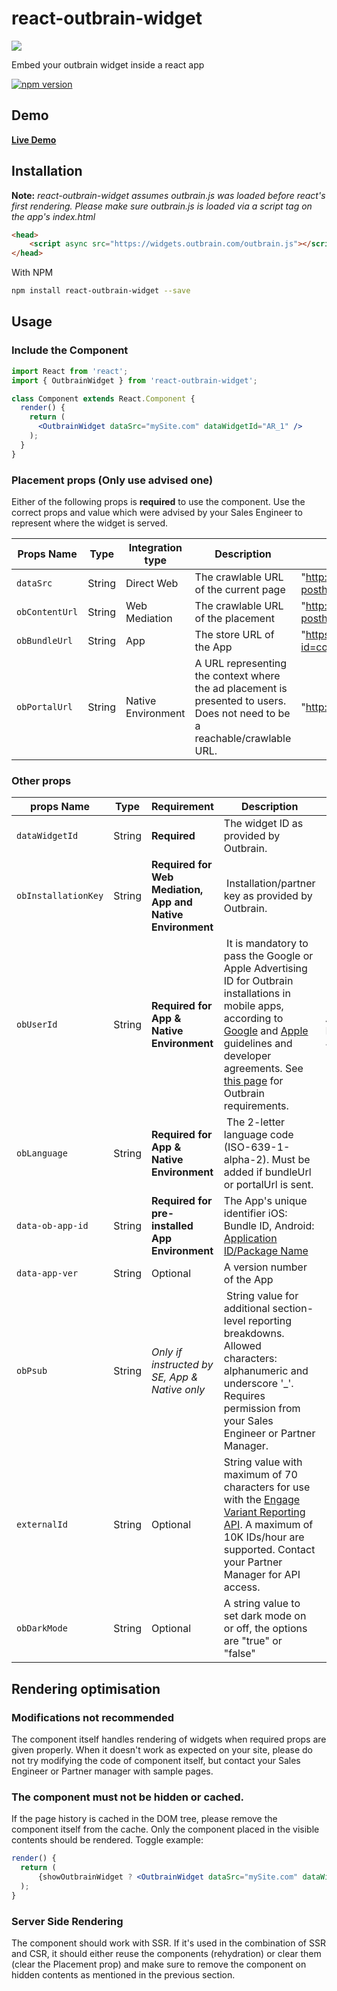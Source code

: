 # react-outbrain-widget

![](https://github.com/outbrain/react-outbrain-widget/blob/master/ob-react.svg)

Embed your outbrain widget inside a react app

[![npm version](https://badge.fury.io/js/react-outbrain-widget.svg)](https://badge.fury.io/js/react-outbrain-widget)

## Demo

[**Live Demo**](https://codesandbox.io/s/outbrain-react-widget-example-yet94)

## Installation

**Note:** _react-outbrain-widget assumes outbrain.js was loaded before react's first rendering. Please make sure outbrain.js is loaded via a script tag on the app's index.html_

```html
<head>
	<script async src="https://widgets.outbrain.com/outbrain.js"></script>
</head>
```

With NPM
```sh
npm install react-outbrain-widget --save
```

## Usage
### Include the Component

```jsx
import React from 'react';
import { OutbrainWidget } from 'react-outbrain-widget';

class Component extends React.Component {
  render() {
    return (
      <OutbrainWidget dataSrc="mySite.com" dataWidgetId="AR_1" />
    );
  }
}
```

### Placement props (Only use advised one)
Either of the following props is **required** to use the component. Use the correct props and value which were advised by your Sales Engineer to represent where the widget is served.

Props Name | Type | Integration type | Description | Example
-|-|-|-|-
`dataSrc` | String | Direct Web | The crawlable URL of the current page | "http://www.webx0.com/2010/07/some-posthype-thoughts-about-flipboard.html"
`obContentUrl` | String | Web Mediation | The crawlable URL of the placement | "http://www.webx0.com/2010/07/some-posthype-thoughts-about-flipboard.html"
`obBundleUrl` | String | App | The store URL of the App | "https://play.google.com/store/apps/details?id=com.outbrain.app"
`obPortalUrl` | String | Native Environment | A URL representing the context where the ad placement is presented to users. Does not need to be a reachable/crawlable URL. | "http://www.chatPortal.com"

### Other props
props Name | Type | Requirement | Description | Example
-|-|-|-|-
`dataWidgetId` | String | **Required** | The widget ID as provided by Outbrain. | "JS_1"
`obInstallationKey` | String | **Required for Web Mediation, App and Native Environment** | Installation/partner key as provided by Outbrain. | "ABC1234567890"
`obUserId` | String | **Required for App & Native Environment** | It is mandatory to pass the Google or Apple Advertising ID for Outbrain installations in mobile apps, according to [Google](https://support.google.com/googleplay/android-developer/answer/6048248) and [Apple](https://developer.apple.com/library/prerelease/ios/documentation/AdSupport/Reference/ASIdentifierManager_Ref/index.html) guidelines and developer agreements. See [this page](http://developer.outbrain.com/google-and-apple-advertising-id/) for Outbrain requirements. | "EA7583CD-A667-48BC-B806-42ECB2B48606"
`obLanguage` | String | **Required for App & Native Environment** | The 2-letter language code (ISO-639-1-alpha-2). Must be added if bundleUrl or portalUrl is sent. | "en"
`data-ob-app-id`| String |**Required for pre-installed App Environment**| The App's unique identifier iOS: Bundle ID, Android: [Application ID/Package Name](https://developer.android.com/studio/build/application-id) |"com.outbrain.app"
`data-app-ver`| String | Optional | A version number of the App | "1.0.0"
`obPsub` | String | *Only if instructed by SE, App & Native only* | String value for additional section-level reporting breakdowns. Allowed characters: alphanumeric and underscore '_'. Requires permission from your Sales Engineer or Partner Manager. | "minus1"
`externalId` | String | Optional | String value with maximum of 70 characters for use with the [Engage Variant Reporting API](https://engagereportsapiexternalid.docs.apiary.io/#reference/reports/external-id-report). A maximum of 10K IDs/hour are supported. Contact your Partner Manager for API access. | "id123"
`obDarkMode` | String | Optional | A string value to set dark mode on or off, the options are "true" or "false"| "true"


## Rendering optimisation
### Modifications not recommended
The component itself handles rendering of widgets when required props are given properly. When it doesn't work as expected on your site, please do not try modifying the code of component itself, but contact your Sales Engineer or Partner manager with sample pages.

### The component must not be hidden or cached.
If the page history is cached in the DOM tree, please remove the component itself from the cache. Only the component placed in the visible contents should be rendered.
Toggle example:
```jsx
render() {
  return (
      {showOutbrainWidget ? <OutbrainWidget dataSrc="mySite.com" dataWidgetId="AR_1" /> : null}
  );
}
```

### Server Side Rendering
The component should work with SSR.
If it's used in the combination of SSR and CSR, it should either reuse the components (rehydration) or clear them (clear the Placement prop) and make sure to remove the component on hidden contents as mentioned in the previous section.
